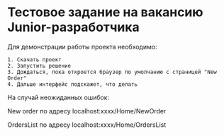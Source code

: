 # Тестовое задание на вакансию Junior-разработчика

Для демонстрации работы проекта необходимо:

    1. Скачать проект
    2. Запустить решение
    3. Дождаться, пока откроется браузер по умолчанию с страницей "New Order"
    4. Дальше интерфейс подскажет, что делать

На случай неожиданных ошибок:

New order по адресу localhost:хххх/Home/NewOrder

OrdersList по адресу localhost:xxxx/Home/OrdersList
